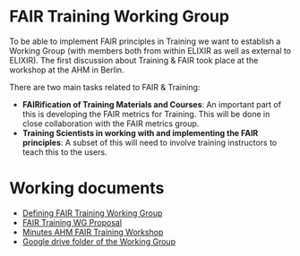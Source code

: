 # FAIR Training Working Group

To be able to implement FAIR principles in Training we want to establish a Working Group (with members both from within ELIXIR as well as external to ELIXIR). The first discussion about Training & FAIR took place at the workshop at the AHM in Berlin.

There are two main tasks related to FAIR & Training:

- **FAIRification of Training Materials and Courses**:
An important part of this is developing the FAIR metrics for Training. This will be done in close collaboration with the FAIR metrics group.
- **Training Scientists in working with and implementing the FAIR principles**:
A subset of this will  need to involve training instructors to teach this to the users.

# Working documents

- [Defining FAIR Training Working Group](https://drive.google.com/open?id=1Eh41ED7BfMAFgV4jymrniFPvdIgIptM-XrPHtV01Wag)
- [FAIR Training WG Proposal](https://drive.google.com/open?id=14aMeT5PIL0zE4ex1VgGc321PpEsMbTvYDrp9mpXQKSg)
- [Minutes AHM FAIR Training Workshop](https://docs.google.com/document/d/1wrKUyD_GSq1HakpaOpU8u7KOReBk4S6BpYFDBziaBN0/edit)
- [Google drive folder of the Working Group](https://drive.google.com/drive/u/0/folders/1raMCZS64Lo9QF3fLb-5MWlW4Q5826Kbc)
